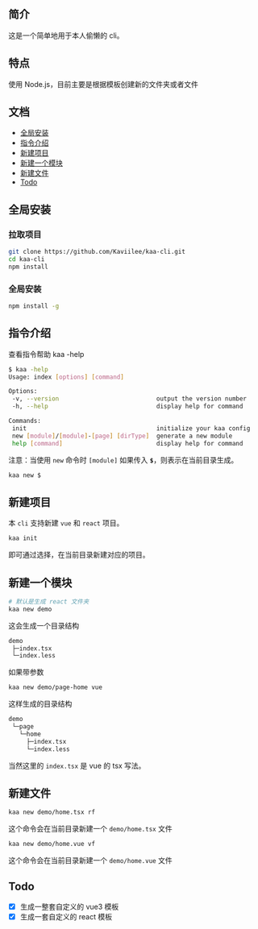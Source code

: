## 简介
这是一个简单地用于本人偷懒的 cli。

## 特点

 使用 Node.js，目前主要是根据模板创建新的文件夹或者文件
 
 ## 文档
 -  [全局安装](#全局安装)
 -  [指令介绍](#指令介绍)
 -  [新建项目](#新建项目)
 -  [新建一个模块](#新建一个模块)
 -  [新建文件](#新建文件)
 -  [Todo](#Todo)
 
 ## 全局安装
 
 ### 拉取项目
 
 ```bash
 git clone https://github.com/Kaviilee/kaa-cli.git
 cd kaa-cli
 npm install
 ```
 
 ### 全局安装
 
 ```bash
 npm install -g
 ```
 ## 指令介绍
 查看指令帮助 kaa -help
 
 ```bash
$ kaa -help
Usage: index [options] [command]

Options:
  -v, --version                           output the version number
  -h, --help                              display help for command

Commands:
  init                                    initialize your kaa config
  new [module]/[module]-[page] [dirType]  generate a new module
  help [command]                          display help for command
 ```

注意：当使用 `new` 命令时 `[module]` 如果传入 **`$`**，则表示在当前目录生成。

```bash
kaa new $
```

## 新建项目
本 `cli` 支持新建 `vue` 和 `react` 项目。

```bash
kaa init
```
即可通过选择，在当前目录新建对应的项目。

 ## 新建一个模块
 
 ```bash
 # 默认是生成 react 文件夹
 kaa new demo
 ```
 这会生成一个目录结构
 
 ```bash
 demo
  ├─index.tsx
  └─index.less
 ```
 如果带参数
 
 ```bash
 kaa new demo/page-home vue
 ```
 
 这样生成的目录结构
 
 ```bash
 demo
  └─page
    └─home
      ├─index.tsx
      └─index.less
 ```
 当然这里的 `index.tsx` 是 vue 的 tsx 写法。
 
 ## 新建文件
 
 ```bash
 kaa new demo/home.tsx rf
 ```
 这个命令会在当前目录新建一个 `demo/home.tsx` 文件
 
 ```bash
 kaa new demo/home.vue vf
 ```
 这个命令会在当前目录新建一个 `demo/home.vue` 文件
 
 ## Todo
 - [x] 生成一整套自定义的 vue3 模板
 - [x] 生成一套自定义的 react 模板
